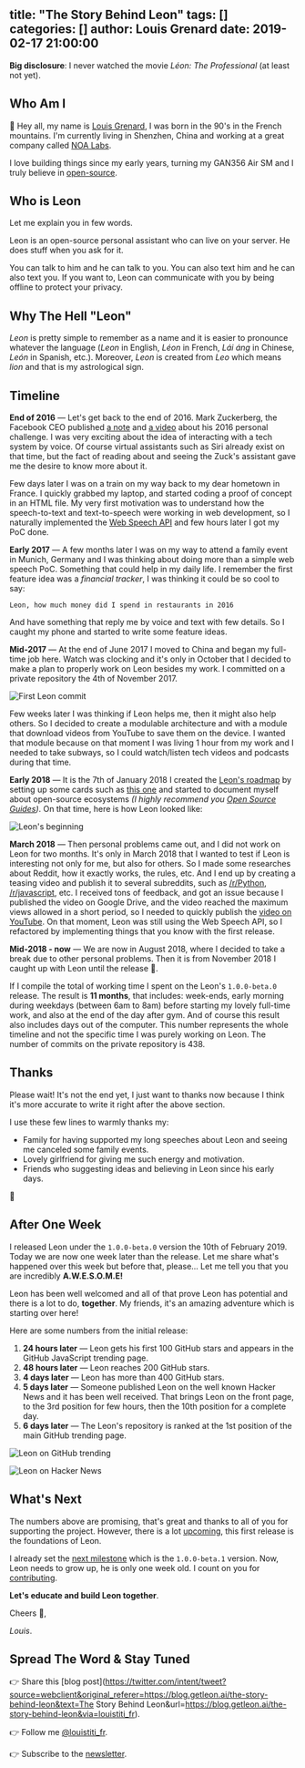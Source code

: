 title: "The Story Behind Leon"
tags: []
categories: []
author: Louis Grenard
date: 2019-02-17 21:00:00
---
**Big disclosure**: I never watched the movie *Léon: The Professional* (at least not yet).

## Who Am I

👋 Hey all, my name is [Louis Grenard](https://twitter.com/louistiti_fr), I was born in the 90's in the French mountains. I'm currently living in Shenzhen, China and working at a great company called [NOA Labs](https://www.noa-labs.com).

I love building things since my early years, turning my GAN356 Air SM and I truly believe in [open-source](https://github.com/louistiti).

## Who is Leon

Let me explain you in few words.

Leon is an open-source personal assistant who can live on your server. He does stuff when you ask for it.

You can talk to him and he can talk to you. You can also text him and he can also text you. If you want to, Leon can communicate with you by being offline to protect your privacy.

## Why The Hell "Leon"

*Leon* is pretty simple to remember as a name and it is easier to pronounce whatever the language (*Leon* in English, *Léon* in French, *Lái áng* in Chinese, *León* in Spanish, etc.). Moreover, *Leon* is created from *Leo* which means *lion* and that is my astrological sign.

## Timeline

**End of 2016** *—* Let's get back to the end of 2016. Mark Zuckerberg, the Facebook CEO published [a note](https://www.facebook.com/notes/mark-zuckerberg/building-jarvis/10154361492931634/) and [a video](https://www.facebook.com/zuck/videos/10103351034741311/) about his 2016 personal challenge. I was very exciting about the idea of interacting with a tech system by voice. Of course virtual assistants such as Siri already exist on that time, but the fact of reading about and seeing the Zuck's assistant gave me the desire to know more about it.

Few days later I was on a train on my way back to my dear hometown in France. I quickly grabbed my laptop, and started coding a proof of concept in an HTML file. My very first motivation was to understand how the speech-to-text and text-to-speech were working in web development, so I naturally implemented the [Web Speech API](https://developer.mozilla.org/en-US/docs/Web/API/Web_Speech_API) and few hours later I got my PoC done.

**Early 2017** *—* A few months later I was on my way to attend a family event in Munich, Germany and I was thinking about doing more than a simple web speech PoC. Something that could help in my daily life. I remember the first feature idea was a *financial tracker*, I was thinking it could be so cool to say:

```
Leon, how much money did I spend in restaurants in 2016
```

And have something that reply me by voice and text with few details. So I caught my phone and started to write some feature ideas.

**Mid-2017** *—* At the end of June 2017 I moved to China and began my full-time job here. Watch was clocking and it's only in October that I decided to make a plan to properly work on Leon besides my work. I committed on a private repository the 4th of November 2017.

![First Leon commit](/images/20190217/first_commit.png)

Few weeks later I was thinking if Leon helps me, then it might also help others. So I decided to create a modulable architecture and with a module that download videos from YouTube to save them on the device. I wanted that module because on that moment I was living 1 hour from my work and I needed to take subways, so I could watch/listen tech videos and podcasts during that time.

**Early 2018** *—* It is the 7th of January 2018 I created the [Leon's roadmap](https://roadmap.getleon.ai) by setting up some cards such as [this one](https://trello.com/c/wt8W83AV/85-%F0%9F%93%9D-open-source) and started to document myself about open-source ecosystems *(I highly recommend you [Open Source Guides](https://opensource.guide/))*. On that time, here is how Leon looked like:

![Leon's beginning](/images/20190217/beginning.gif)

**March 2018** *—* Then personal problems came out, and I did not work on Leon for two months. It's only in March 2018 that I wanted to test if Leon is interesting not only for me, but also for others. So I made some researches about Reddit, how it exactly works, the rules, etc. And I end up by creating a teasing video and publish it to several subreddits, such as [/r/Python](https://www.reddit.com/r/Python/comments/85axig/im_building_l%C3%A9on_an_opensource_personal_assistant/), [/r/javascript](https://www.reddit.com/r/javascript/comments/85aso8/teasing_im_building_l%C3%A9on_an_opensource_personal/), etc. I received tons of feedback, and got an issue because I published the video on Google Drive, and the video reached the maximum views allowed in a short period, so I needed to quickly publish the [video on YouTube](https://www.youtube.com/watch?v=1B7JMBPZ0qI). On that moment, Leon was still using the Web Speech API, so I refactored by implementing things that you know with the first release.

**Mid-2018 - now** *—* We are now in August 2018, where I decided to take a break due to other personal problems. Then it is from November 2018 I caught up with Leon until the release 🎉.

If I compile the total of working time I spent on the Leon's `1.0.0-beta.0` release. The result is **11 months**, that includes: week-ends, early morning during weekdays (between 6am to 8am) before starting my lovely full-time work, and also at the end of the day after gym. And of course this result also includes days out of the computer. This number represents the whole timeline and not the specific time I was purely working on Leon. The number of commits on the private repository is 438.

## Thanks

Please wait! It's not the end yet, I just want to thanks now because I think it's more accurate to write it right after the above section.

I use these few lines to warmly thanks my:

- Family for having supported my long speeches about Leon and seeing me canceled some family events.
- Lovely girlfriend for giving me such energy and motivation.
- Friends who suggesting ideas and believing in Leon since his early days.

💙

## After One Week

I released Leon under the `1.0.0-beta.0` version the 10th of February 2019. Today we are now one week later than the release. Let me share what's happened over this week but before that, please... Let me tell you that you are incredibly **A.W.E.S.O.M.E!**

Leon has been well welcomed and all of that prove Leon has potential and there is a lot to do, **together**. My friends, it's an amazing adventure which is starting over here!

Here are some numbers from the initial release:

1. **24 hours later** *—* Leon gets his first 100 GitHub stars and appears in the GitHub JavaScript trending page.
2. **48 hours later** *—* Leon reaches 200 GitHub stars.
3. **4 days later** *—* Leon has more than 400 GitHub stars.
4. **5 days later** *—* Someone published Leon on the well known Hacker News and it has been well received. That brings Leon on the front page, to the 3rd position for few hours, then the 10th position for a complete day.
5. **6 days later** *—* The Leon's repository is ranked at the 1st position of the main GitHub trending page.

![Leon on GitHub trending](/images/20190217/leon_gh_trending.png)

![Leon on Hacker News](/images/20190217/leon_hn.png)

## What's Next 

The numbers above are promising, that's great and thanks to all of you for supporting the project. However, there is a lot [upcoming](https://roadmap.getleon.ai), this first release is the foundations of Leon.

I already set the [next milestone](https://github.com/leon-ai/leon/milestone/1) which is the `1.0.0-beta.1` version. Now, Leon needs to grow up, he is only one week old. I count on you for [contributing](https://github.com/leon-ai/leon/blob/develop/.github/CONTRIBUTING.md).

**Let's educate and build Leon together**.

Cheers 🍻,

*Louis*.

## Spread The Word & Stay Tuned

👉 Share this [blog post](https://twitter.com/intent/tweet?source=webclient&original_referer=https://blog.getleon.ai/the-story-behind-leon&text=The Story Behind Leon&url=https://blog.getleon.ai/the-story-behind-leon&via=louistiti_fr).

👉 Follow me [@louistiti_fr](https://twitter.com/louistiti_fr).

👉 Subscribe to the [newsletter](https://getleon.ai).
